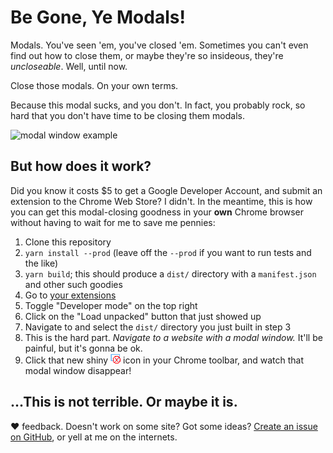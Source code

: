 # Be Gone, Ye Modals!

Modals. You've seen 'em, you've closed 'em. Sometimes you can't even find out how to close them, or maybe they're so insideous, they're *uncloseable*. Well, until now.

Close those modals. On your own terms.

Because this modal sucks, and you don't. In fact, you probably rock, so hard that you don't have time to be closing them modals.

![modal window example](https://66.media.tumblr.com/003df5abbb6b33410abec1171d1c26c7/tumblr_pcuk4wMyZR1vp76kuo1_1280.pnj "No thanks, I don't care what my cat eats.")

## But how does it work?

Did you know it costs $5 to get a Google Developer Account, and submit an extension to the Chrome Web Store? I didn't. In the meantime, this is how you can get this modal-closing goodness in your **own** Chrome browser without having to wait for me to save me pennies:

1. Clone this repository
2. `yarn install --prod` (leave off the `--prod` if you want to run tests and the like)
3. `yarn build`; this should produce a `dist/` directory with a `manifest.json` and other such goodies
4. Go to [your extensions](chrome://extensions/)
5. Toggle "Developer mode" on the top right
6. Click on the "Load unpacked" button that just showed up
7. Navigate to and select the `dist/` directory you just built in step 3
8. This is the hard part. *Navigate to a website with a modal window.* It'll be painful, but it's gonna be ok.
9. Click that new shiny ![chrome icon](icons/icon16.png "Chrome Icon") icon in your Chrome toolbar, and watch that modal window disappear!

## ...This is not terrible. Or maybe it is.

❤️ feedback. Doesn't work on some site? Got some ideas? [Create an issue on GitHub](https://github.com/carpeliam/modalsbegone/issues), or yell at me on the internets.
